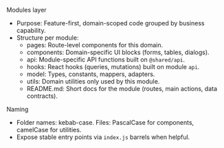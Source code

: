 Modules layer

- Purpose: Feature-first, domain-scoped code grouped by business capability.
- Structure per module:
  - pages: Route-level components for this domain.
  - components: Domain-specific UI blocks (forms, tables, dialogs).
  - api: Module-specific API functions built on `@shared/api`.
  - hooks: React hooks (queries, mutations) built on module `api`.
  - model: Types, constants, mappers, adapters.
  - utils: Domain utilities only used by this module.
  - README.md: Short docs for the module (routes, main actions, data contracts).

Naming

- Folder names: kebab-case. Files: PascalCase for components, camelCase for utilities.
- Expose stable entry points via `index.js` barrels when helpful.

